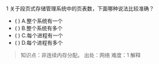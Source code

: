 1
关于段页式存储管理系统中的页表数，下面哪种说法比较准确？
- ( ) A.整个系统有一个 
- ( ) B.整个系统有多个 
- ( ) C.每个进程有一个 
- ( ) D.每个进程有多个

> 知识点：非连续内存分配。
> 出处：网络
> 难度：1
> 解释

